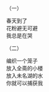 （一）</br>
<p class="has-line-data" data-line-start="4" data-line-end="7">春天到了<br>
花粉避无可避<br>
我总是在哭</p>
<p class="has-line-data" data-line-start="8" data-line-end="9">（二）</p>
<p class="has-line-data" data-line-start="10" data-line-end="14">编织一个笼子<br>
放入全斋的小楼<br>
放入未名湖的水<br>
你就可以捕获我</p>
